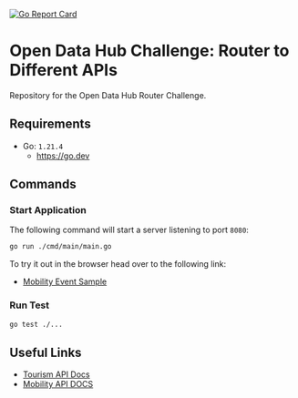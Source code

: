 [![Go Report Card](https://goreportcard.com/badge/github.com/PonzaMatteo/router-open-data-hub)](https://goreportcard.com/report/github.com/PonzaMatteo/router-open-data-hub)

# Open Data Hub Challenge: Router to Different APIs

Repository for the Open Data Hub Router Challenge.

## Requirements

- Go: `1.21.4`
    - https://go.dev

## Commands

### Start Application

The following command will start a server listening to port `8080`:

```bash
go run ./cmd/main/main.go
```

To try it out in the browser head over to the following link:

- [Mobility Event Sample](http://localhost:8080/v2/flat,event/*/latest?limit=200&offset=0&where=evuuid.eq.53a6343f-e524-51ea-a280-4cc4c1bc7ff3&shownull=false&distinct=true)

### Run Test

```bash
go test ./...
```

## Useful Links

- [Tourism API Docs](https://tourism.opendatahub.com/swagger/index.html)
- [Mobility API DOCS](https://swagger.opendatahub.com/?url=https://mobility.api.opendatahub.com/v2/apispec#/Mobility%20V2)
